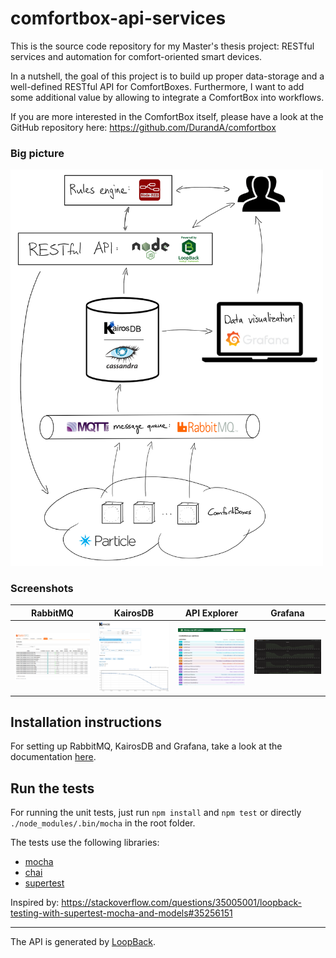 # comfortbox-api-services
This is the source code repository for my Master's thesis project: RESTful services and automation for comfort-oriented smart devices.

In a nutshell, the goal of this project is to build up proper data-storage and a well-defined RESTful API for ComfortBoxes. Furthermore, I want to add some additional value by allowing to integrate a ComfortBox into workflows.

If you are more interested in the ComfortBox itself, please have a look at the GitHub repository here:  https://github.com/DurandA/comfortbox

### Big picture
<img src="./docs/images/big_picture.png" alt="Big picture" width="500px"/>

### Screenshots
| RabbitMQ                                | KairosDB                                | API Explorer                                    | Grafana                               |
|-----------------------------------------|-----------------------------------------|-------------------------------------------------|---------------------------------------|
| ![RabbitMQ](./docs/images/rabbitmq.png) | ![KairosDB](./docs/images/kairosdb.png) | ![API Explorer](./docs/images/api_explorer.png) | ![Grafana](./docs/images/grafana.png) |

## Installation instructions
For setting up RabbitMQ, KairosDB and Grafana, take a look at the documentation [here](./docs/setup_server.md).


## Run the tests
For running the unit tests, just run `npm install` and `npm test` or directly `./node_modules/.bin/mocha` in the root folder.

The tests use the following libraries:
- [mocha](https://mochajs.org/)
- [chai](http://chaijs.com/)
- [supertest](https://github.com/visionmedia/supertest)

Inspired by: https://stackoverflow.com/questions/35005001/loopback-testing-with-supertest-mocha-and-models#35256151

---
The API is generated by [LoopBack](http://loopback.io).
